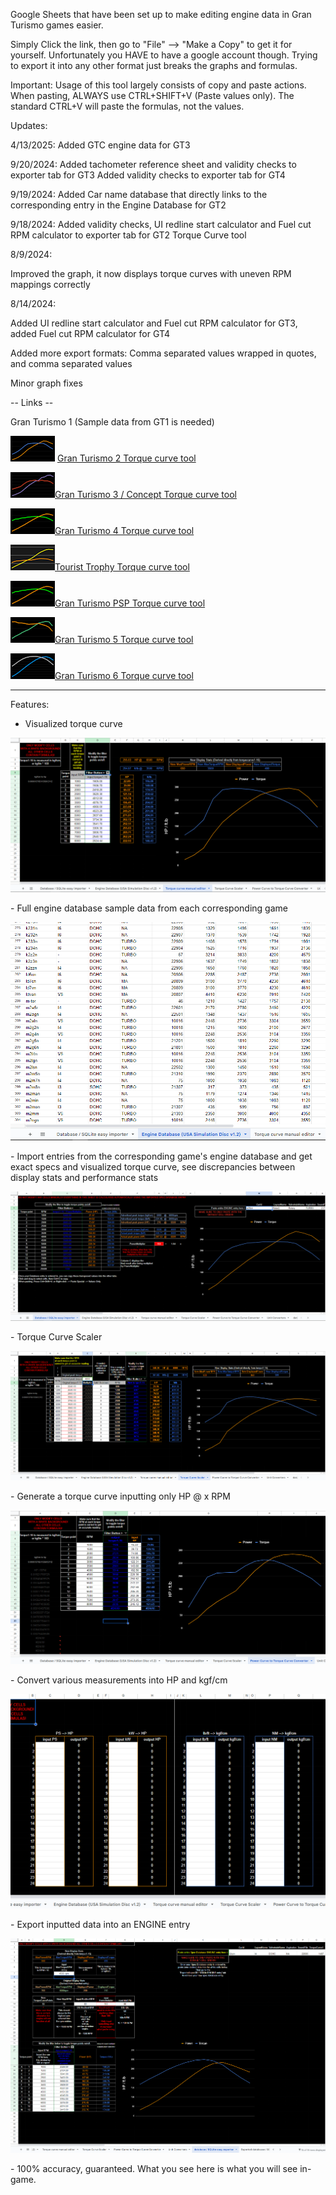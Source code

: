 Google Sheets that have been set up to make editing engine data in Gran Turismo games easier.

Simply Click the link, then go to "File" --> "Make a Copy" to get it for yourself.
Unfortunately you HAVE to have a google account though. Trying to export it into any other format just breaks the graphs and formulas.

Important: Usage of this tool largely consists of copy and paste actions. When pasting, ALWAYS use CTRL+SHIFT+V (Paste values only).
The standard CTRL+V will paste the formulas, not the values.

Updates:

4/13/2025:
Added GTC engine data for GT3

9/20/2024:
Added tachometer reference sheet and validity checks to exporter tab for GT3
Added validity checks to exporter tab for GT4

9/19/2024:
Added Car name database that directly links to the corresponding entry in the Engine Database for GT2

9/18/2024:
Added validity checks, UI redline start calculator and Fuel cut RPM calculator to exporter tab for GT2 Torque Curve tool

8/9/2024:

Improved the graph, it now displays torque curves with uneven RPM mappings correctly


8/14/2024:

Added UI redline start calculator and Fuel cut RPM calculator for GT3,
added Fuel cut RPM calculator for GT4

Added more export formats: Comma separated values wrapped in quotes, and comma separated values

Minor graph fixes


-- Links --

Gran Turismo 1
(Sample data from GT1 is needed)

<img width="71" height="41" src="https://github.com/Silentwarior112/GT-TorqueCurveTool/blob/main/pics/gt2icon.png"> [Gran Turismo 2 Torque curve tool](https://docs.google.com/spreadsheets/d/1LudIeYgtRCnuam24pWde5JJC1bJ67J_O4vvm6e0Dqvk/edit?gid=449075534#gid=449075534)  


<img width="71" height="41" src="https://github.com/Silentwarior112/GT-TorqueCurveTool/blob/main/pics/gt3icon.png">[Gran Turismo 3 / Concept Torque curve tool](https://docs.google.com/spreadsheets/d/1Xx33vf3UZDkyDxvymt0LmKsys_9GyIPSuUOS93iPX8Y/edit?gid=449075534#gid=449075534)


<img width="71" height="41" src="https://github.com/Silentwarior112/GT-TorqueCurveTool/blob/main/pics/gt4icon.png">[Gran Turismo 4 Torque curve tool](https://docs.google.com/spreadsheets/d/15Te-tS-5UlawTXekk3lKHUKo2CzNW_N4e9940TE6SsQ/edit?gid=449075534#gid=449075534)


<img width="71" height="41" src="https://github.com/Silentwarior112/GT-TorqueCurveTool/blob/main/pics/tticon.png">[Tourist Trophy Torque curve tool](https://docs.google.com/spreadsheets/d/1lnImCNuh94tisgg6zrEBoEcUwWEFl8pGBl2kyKELJSU/edit?gid=449075534#gid=449075534)


<img width="71" height="41" src="https://github.com/Silentwarior112/GT-TorqueCurveTool/blob/main/pics/gt4icon.png">[Gran Turismo PSP Torque curve tool](https://docs.google.com/spreadsheets/d/1_XHsuc0ecvVuDRK88aSvj05jRE3C0kFYPgu3jA4d6Uo/edit?gid=449075534#gid=449075534)


<img width="71" height="41" src="https://github.com/Silentwarior112/GT-TorqueCurveTool/blob/main/pics/gt5icon.png">[Gran Turismo 5 Torque curve tool](https://docs.google.com/spreadsheets/d/1eFpkf3pYLs16dvfsITYXPZzanKDj8nE9ZTWdHX_UlkM/edit?gid=449075534#gid=449075534)


<img width="71" height="41" src="https://github.com/Silentwarior112/GT-TorqueCurveTool/blob/main/pics/gt6icon.png">[Gran Turismo 6 Torque curve tool](https://docs.google.com/spreadsheets/d/1JWRrS84AbJrQmcM4LRqBVoJJTmeTk846QUP-U4B9ztY/edit?gid=449075534#gid=449075534)

----------------

Features:

  - Visualized torque curve
<p align="center">
  <img src="https://github.com/Silentwarior112/GT-TorqueCurveTool/blob/main/pics/manual.png">
</p>
  - Full engine database sample data from each corresponding game
<p align="center">
  <img src="https://github.com/Silentwarior112/GT-TorqueCurveTool/blob/main/pics/samples.png">
</p>
  - Import entries from the corresponding game's engine database and get exact specs and visualized torque curve, see discrepancies between display stats and performance stats
<p align="center">
  <img src="https://github.com/Silentwarior112/GT-TorqueCurveTool/blob/main/pics/import.png">
</p>
  - Torque Curve Scaler
<p align="center">
  <img src="https://github.com/Silentwarior112/GT-TorqueCurveTool/blob/main/pics/scaler.png">
</p>
  - Generate a torque curve inputting only HP @ x RPM
<p align="center">
  <img src="https://github.com/Silentwarior112/GT-TorqueCurveTool/blob/main/pics/onlyhp_rpm.png">
</p>
  - Convert various measurements into HP and kgf/cm
<p align="center">
  <img src="https://github.com/Silentwarior112/GT-TorqueCurveTool/blob/main/pics/convert.png">
</p>
  - Export inputted data into an ENGINE entry
<p align="center">
  <img src="https://github.com/Silentwarior112/GT-TorqueCurveTool/blob/main/pics/export.png">
</p>
  - 100% accuracy, guaranteed. What you see here is what you will see in-game.

